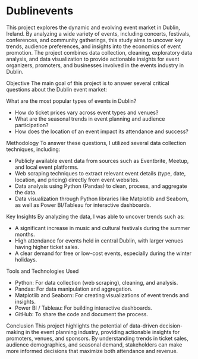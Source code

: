 # Dublinevents
This project explores the dynamic and evolving event market in Dublin, Ireland. 
By analyzing a wide variety of events, including concerts, festivals, conferences, and community gatherings, this study aims to uncover key trends, audience preferences, and insights into the economics of event promotion. The project combines data collection, cleaning, exploratory data analysis, and data visualization to provide actionable insights for event organizers, promoters, and businesses involved in the events industry in Dublin.

Objective
The main goal of this project is to answer several critical questions about the Dublin event market:

What are the most popular types of events in Dublin?
- How do ticket prices vary across event types and venues?
- What are the seasonal trends in event planning and audience participation?
- How does the location of an event impact its attendance and success?

Methodology
To answer these questions, I utilized several data collection techniques, including:

- Publicly available event data from sources such as Eventbrite, Meetup, and local event platforms.
- Web scraping techniques to extract relevant event details (type, date, location, and pricing) directly from event websites.
- Data analysis using Python (Pandas) to clean, process, and aggregate the data.
- Data visualization through Python libraries like Matplotlib and Seaborn, as well as Power BI/Tableau for interactive dashboards.

Key Insights
By analyzing the data, I was able to uncover trends such as:

- A significant increase in music and cultural festivals during the summer months.
- High attendance for events held in central Dublin, with larger venues having higher ticket sales.
- A clear demand for free or low-cost events, especially during the winter holidays.

Tools and Technologies Used
- Python: For data collection (web scraping), cleaning, and analysis.
- Pandas: For data manipulation and aggregation.
- Matplotlib and Seaborn: For creating visualizations of event trends and insights.
- Power BI / Tableau: For building interactive dashboards.
- GitHub: To share the code and document the process.

Conclusion
This project highlights the potential of data-driven decision-making in the event planning industry, providing actionable insights for promoters, venues, and sponsors. By understanding trends in ticket sales, audience demographics, and seasonal demand, stakeholders can make more informed decisions that maximize both attendance and revenue.
